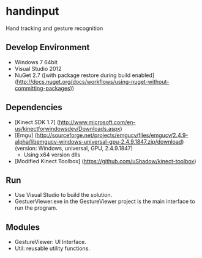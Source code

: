 # handinput

Hand tracking and gesture recognition

## Develop Environment
* Windows 7 64bit
* Visual Studio 2012
* NuGet 2.7 ([with package restore during build enabled] (http://docs.nuget.org/docs/workflows/using-nuget-without-committing-packages))

## Dependencies
* [Kinect SDK 1.7] (http://www.microsoft.com/en-us/kinectforwindowsdev/Downloads.aspx)
* [Emgu] (http://sourceforge.net/projects/emgucv/files/emgucv/2.4.9-alpha/libemgucv-windows-universal-gpu-2.4.9.1847.zip/download) (version: Windows, universal, GPU, 2.4.9.1847)
  * Using x64 version dlls
* [Modified Kinect Toolbox] (https://github.com/uShadow/kinect-toolbox)

## Run
* Use Visual Studio to build the solution.
* GestuerViewer.exe in the GestureViewer project is the main interface to run the program. 

## Modules
* GestureViewer: UI Interface.
* Util: reusable utility functions.



